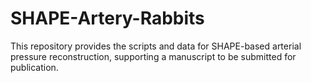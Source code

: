 # SHAPE-Artery-Rabbits
This repository provides the scripts and data for SHAPE-based arterial pressure reconstruction, supporting a manuscript to be submitted for publication.
